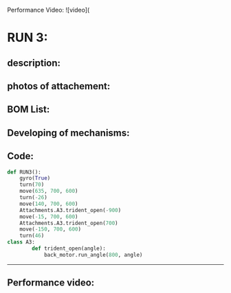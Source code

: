 


Performance Video:
![video](
# RUN 3:

 description:
----

 photos of attachement:
----

 BOM List:
----

Developing of mechanisms:
----

 Code:
----

```python
def RUN3():
    gyro(True)
    turn(70)
    move(635, 700, 600)
    turn(-26)
    move(140, 700, 600)
    Attachments.A3.trident_open(-900)
    move(-15, 700, 600)
    Attachments.A3.trident_open(700)
    move(-150, 700, 600)
    turn(46)
class A3:
        def trident_open(angle):
            back_motor.run_angle(800, angle)
``` 
----


Performance video:
----
